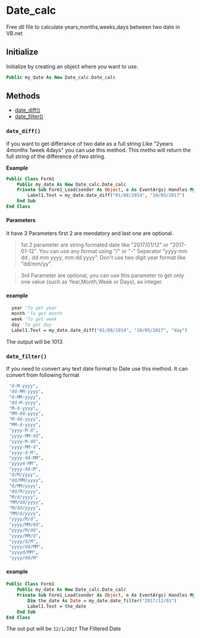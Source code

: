 # Date_calc
Free dll file to calculate years,months,weeks,days between two date in VB.net

## Initialize
Initialize by creating an object where you want to use.
```vb
Public my_date As New Date_calc.Date_calc
```
## Methods
* [date_diff()](#date_diff)
* [date_filter()](#date_filter)

### `date_diff()`
If you want to get differance of two date as a full string Like "2years 4months 1week 4days" you can use this method. This metho will return the full string of the difference of two string.

**Example**
```vb
Public Class Form1
    Public my_date As New Date_calc.Date_calc
    Private Sub Form1_Load(sender As Object, e As EventArgs) Handles MyBase.Load
        Label1.Text = my_date.date_diff("01/08/2014", "10/05/2017")
    End Sub
End Class
```
#### Parameters
It have 3 Parameters first 2 are mendatory and last one are optional.
> 1st 2 parameter are string formated date like "2017/01/12" or "2017-01-12".
> You can use any format using "/" or "-" Seperator "yyyy mm dd , dd mm yyyy, mm dd yyyy".
> Don't use two digit year format like "dd/mm/yy".

> 3rd Parameter are optional, you can use this parameter to get only one value (such as Year,Month,Week or Days), as integer.
#### example
```vb
  year 'To get year
  month 'To get month
  week 'To get week
  day 'To get day
  Label1.Text = my_date.date_diff("01/08/2014", "10/05/2017", "day")
  ```
  The output will be 1013
  
### `date_filter()`
If you need to convert any text date format to Date use this method. It can convert from following format
```vb
 "d-M-yyyy",
 "dd-MM-yyyy",
 "d-MM-yyyy",
 "dd-M-yyyy",
 "M-d-yyyy",
 "MM-dd-yyyy",
 "M-dd-yyyy",
 "MM-d-yyyy",
 "yyyy-M-d",
 "yyyy-MM-dd",
 "yyyy-M-dd",
 "yyyy-MM-d",
 "yyyy-d-M",
 "yyyy-dd-MM",
 "yyyyd-MM",
 "yyyy-dd-M",
 "d/M/yyyy",
 "dd/MM/yyyy",
 "d/MM/yyyy",
 "dd/M/yyyy",
 "M/d/yyyy",
 "MM/dd/yyyy",
 "M/dd/yyyy",
 "MM/d/yyyy",
 "yyyy/M/d",
 "yyyy/MM/dd",
 "yyyy/M/dd",
 "yyyy/MM/d",
 "yyyy/d/M",
 "yyyy/dd/MM",
 "yyyyd/MM",
 "yyyy/dd/M"
```
#### example
```vb
Public Class Form1
    Public my_date As New Date_calc.Date_calc
    Private Sub Form1_Load(sender As Object, e As EventArgs) Handles MyBase.Load
        Dim the_date As Date = my_date.date_filter("2017/12/01")
        Label1.Text = the_date
    End Sub
End Class
```
The out put will be 
`12/1/2017`
The Filtered Date
